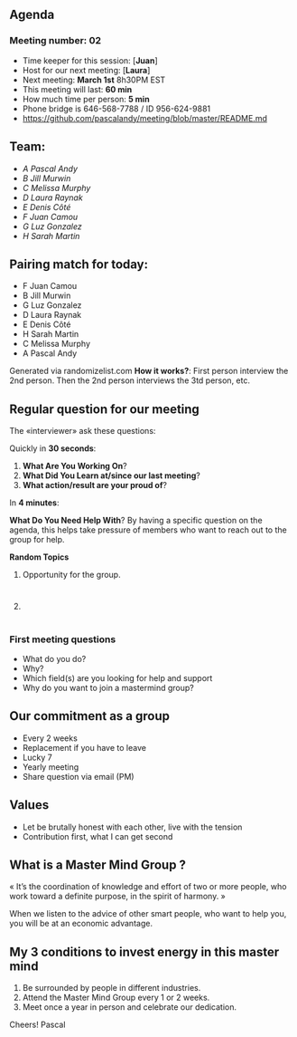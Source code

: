 ## Agenda

### Meeting number: **02**

- Time keeper for this session: [**Juan**]
- Host for our next meeting: [**Laura**]
- Next meeting: **March 1st** 8h30PM EST
- This meeting will last: **60 min**
- How much time per person: **5 min**
- Phone bridge is 646-568-7788 / ID 956-624-9881
- https://github.com/pascalandy/meeting/blob/master/README.md

## Team:

- *A Pascal Andy*
- *B Jill Murwin*
- *C Melissa Murphy*
- *D Laura Raynak*
- *E Denis Côté*
- *F Juan Camou*
- *G Luz Gonzalez*
- *H Sarah Martin*

## Pairing match for today:

- F Juan Camou
- B Jill Murwin
- G Luz Gonzalez
- D Laura Raynak
- E Denis Côté
- H Sarah Martin
- C Melissa Murphy
- A Pascal Andy

Generated via randomizelist.com **How it works?**: First person interview the 2nd person. Then the 2nd person interviews the 3td person, etc.

## Regular question for our meeting

The «interviewer» ask these questions:

Quickly in **30 seconds**:

1. **What Are You Working On**? 
2. **What Did You Learn at/since our last meeting**?
3. **What action/result are your proud of**?

In **4 minutes**:

**What Do You Need Help With**? By having a specific question on the agenda, this helps take pressure of members who want to reach out to the group for help.

**Random Topics**

1. Opportunity for the group.
2. #

### First meeting questions

- What do you do?
- Why?
- Which field(s) are you looking for help and support
- Why do you want to join a mastermind group?

## Our commitment as a group
- Every 2 weeks
- Replacement if you have to leave
- Lucky 7
- Yearly meeting
- Share question via email (PM)

## Values
- Let be brutally honest with each other, live with the tension
- Contribution first, what I can get second

## What is a Master Mind Group ? 
« It’s the coordination of knowledge and effort of two or more people, who work toward a definite purpose, in the spirit of harmony. »

When we listen to the advice of other smart people, who want to help you, you will be at an economic advantage.

## My 3 conditions to invest energy in this master mind
1. Be surrounded by people in different industries.
2. Attend the Master Mind Group every 1 or 2 weeks.
3. Meet once a year in person and celebrate our dedication.

Cheers!
Pascal

